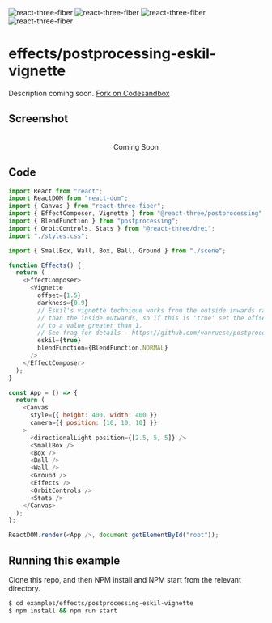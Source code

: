 ![react-three-fiber](https://img.shields.io/badge/dynamic/json?url=https://raw.githubusercontent.com/onion2k/r3f-by-example/develop/examples/effects/postprocessing-eskil-vignette/package.json&label=react-three-fiber&query=$.dependencies['react-three-fiber']&color=green) ![react-three-fiber](https://img.shields.io/badge/dynamic/json?url=https://raw.githubusercontent.com/onion2k/r3f-by-example/develop/examples/effects/postprocessing-eskil-vignette/package.json&label=three&query=$.dependencies['three']&color=green) ![react-three-fiber](https://img.shields.io/badge/dynamic/json?url=https://raw.githubusercontent.com/onion2k/r3f-by-example/develop/examples/effects/postprocessing-eskil-vignette/package.json&label=@react-three/drei&query=$.dependencies['@react-three/drei']&color=green) ![react-three-fiber](https://img.shields.io/badge/dynamic/json?url=https://raw.githubusercontent.com/onion2k/r3f-by-example/develop/examples/effects/postprocessing-eskil-vignette/package.json&label=@react-three/postprocessing&query=$.dependencies['@react-three/postprocessing']&color=green)

# effects/postprocessing-eskil-vignette

Description coming soon. [Fork on Codesandbox](https://githubbox.com/onion2k/r3f-by-example/tree/develop/examples/effects/postprocessing-eskil-vignette)

## Screenshot
<div align="center">
  <br>
    Coming Soon
  <br>
</div>

## Code
```js
import React from "react";
import ReactDOM from "react-dom";
import { Canvas } from "react-three-fiber";
import { EffectComposer, Vignette } from "@react-three/postprocessing";
import { BlendFunction } from "postprocessing";
import { OrbitControls, Stats } from "@react-three/drei";
import "./styles.css";

import { SmallBox, Wall, Box, Ball, Ground } from "./scene";

function Effects() {
  return (
    <EffectComposer>
      <Vignette
        offset={1.5}
        darkness={0.9}
        // Eskil's vignette technique works from the outside inwards rather
        // than the inside outwards, so if this is 'true' set the offset
        // to a value greater than 1.
        // See frag for details - https://github.com/vanruesc/postprocessing/blob/main/src/effects/glsl/vignette/shader.frag
        eskil={true}
        blendFunction={BlendFunction.NORMAL}
      />
    </EffectComposer>
  );
}

const App = () => {
  return (
    <Canvas
      style={{ height: 400, width: 400 }}
      camera={{ position: [10, 10, 10] }}
    >
      <directionalLight position={[2.5, 5, 5]} />
      <SmallBox />
      <Box />
      <Ball />
      <Wall />
      <Ground />
      <Effects />
      <OrbitControls />
      <Stats />
    </Canvas>
  );
};

ReactDOM.render(<App />, document.getElementById("root"));

```

## Running this example

Clone this repo, and then NPM install and NPM start from the relevant directory.

```bash
$ cd examples/effects/postprocessing-eskil-vignette
$ npm install && npm run start
```